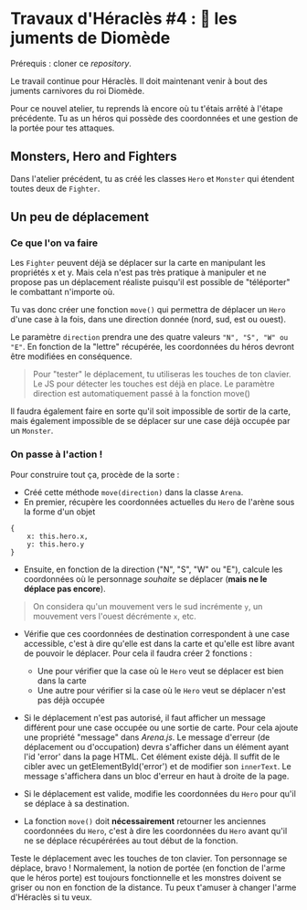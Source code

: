 # Travaux d'Héraclès #4 : 🐴 les juments de Diomède

Prérequis : cloner ce *repository*.

Le travail continue pour Héraclès. Il doit maintenant venir à bout des juments carnivores du roi Diomède.

Pour ce nouvel atelier, tu reprends là encore où tu t'étais arrêté à l'étape précédente. Tu as un héros qui possède des coordonnées et une gestion de la portée pour tes attaques.

## Monsters, Hero and Fighters

Dans l'atelier précédent, tu as créé les classes `Hero` et `Monster` qui étendent toutes deux de `Fighter`.


## Un peu de déplacement

### Ce que l'on va faire

Les `Fighter` peuvent déjà se déplacer sur la carte en manipulant les propriétés x et y. Mais cela n'est pas très pratique à manipuler et ne propose pas un déplacement réaliste puisqu'il est possible de "téléporter" le combattant n'importe où.

Tu vas donc créer une fonction `move()` qui permettra de déplacer un `Hero` d'une case à la fois, dans une direction donnée (nord, sud, est ou ouest).

Le paramètre `direction` prendra une des quatre valeurs `"N", "S", "W" ou "E"`. En fonction de la "lettre" récupérée, les coordonnées du héros devront être modifiées en conséquence.

> Pour "tester" le déplacement, tu utiliseras les touches de ton clavier. Le JS pour détecter les touches est déjà en place. Le paramètre direction est automatiquement passé à la fonction move()

Il faudra également faire en sorte qu'il soit impossible de sortir de la carte, mais également impossible de se déplacer sur une case déjà occupée par un `Monster`. 



### On passe à l'action !
Pour construire tout ça, procède de la sorte :

- Créé cette méthode `move(direction)` dans la classe `Arena`.
- En premier, récupère les coordonnées actuelles du `Hero` de l'arène sous la forme d'un objet

```
{
	x: this.hero.x,
	y: this.hero.y
}
```

- Ensuite, en fonction de la direction ("N", "S", "W" ou "E"), calcule les coordonnées où le personnage *souhaite* se déplacer (**mais ne le déplace pas encore**).

> On considera qu'un mouvement vers le sud incrémente `y`, un mouvement vers l'ouest décrémente `x`, etc.

- Vérifie que ces coordonnées de destination correspondent à une case accessible, c'est à dire qu'elle est dans la carte et qu'elle est libre avant de pouvoir le déplacer. Pour cela il faudra créer 2 fonctions :

	- Une pour vérifier que la case où le `Hero` veut se déplacer est bien dans la carte
	- Une autre pour vérifier si la case où le `Hero` veut se déplacer n'est pas déjà occupée

- Si le déplacement n'est pas autorisé, il faut afficher un message différent pour une case occupée ou une sortie de carte. Pour cela ajoute une propriété "message" dans *Arena.js*. Le message d'erreur (de déplacement ou d'occupation) devra s'afficher dans un élément ayant l'id 'error' dans la page HTML. Cet élément existe déjà. Il suffit de le cibler avec un getElementById('error') et de modifier son `innerText`. Le message s'affichera dans un bloc d'erreur en haut à droite de la page.

- Si le déplacement est valide, modifie les coordonnées du `Hero` pour qu'il se déplace à sa destination.

- La fonction `move()` doit __nécessairement__ retourner les anciennes coordonnées du `Hero`, c'est à dire les coordonnées du `Hero` avant qu'il ne se déplace récupérérées au tout début de la fonction.

Teste le déplacement avec les touches de ton clavier. Ton personnage se déplace, bravo ! Normalement, la notion de portée (en fonction de l'arme que le héros porte) est toujours fonctionnelle et les monstres doivent se griser ou non en fonction de la distance. Tu peux t'amuser à changer l'arme d'Héraclès si tu veux.
